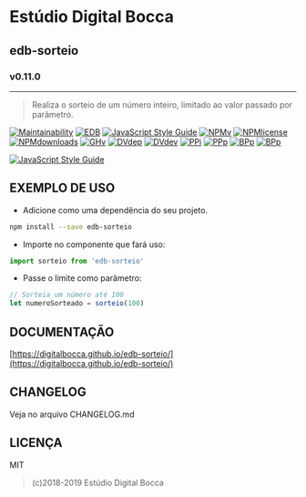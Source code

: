 # Estúdio Digital Bocca

## edb-sorteio

### v0.11.0

---

> Realiza o sorteio de um número inteiro, limitado ao valor passado por parâmetro.

[![Maintainability](https://api.codeclimate.com/v1/badges/bfe807ff929ff634540c/maintainability)](https://codeclimate.com/github/digitalbocca/edb-sorteio/maintainability)
[![EDB](https://badgen.net/badge/produto/EDB/f19b2c)](https://estudiodigitalbocca.com.br)
[![JavaScript Style Guide](https://badgen.net/badge/code%20style/standard/yellow)](https://standardjs.com)
[![NPMv](https://badgen.net/npm/v/edb-sorteio)](https://www.npmjs.com/package/edb-sorteio)
[![NPMlicense](https://badgen.net/npm/license/edb-sorteio)](https://www.npmjs.com/package/edb-sorteio)
[![NPMdownloads](https://badgen.net/npm/dt/edb-sorteio)](https://www.npmjs.com/package/edb-sorteio)
[![GHv](https://badgen.net/github/tag/digitalbocca/edb-sorteio)](https://github.com/digitalbocca/edb-sorteio)
[![DVdep](https://badgen.net/david/dep/digitalbocca/edb-sorteio)](https://www.npmjs.com/package/edb-sorteio)
[![DVdev](https://badgen.net/david/dev/digitalbocca/edb-sorteio)](https://www.npmjs.com/package/edb-sorteio)
[![PPi](https://badgen.net/packagephobia/install/edb-sorteio)](https://www.npmjs.com/package/edb-sorteio)
[![PPp](https://badgen.net/packagephobia/publish/edb-sorteio)](https://www.npmjs.com/package/edb-sorteio)
[![BPp](https://badgen.net/bundlephobia/min/edb-sorteio)](https://www.npmjs.com/package/edb-sorteio)
[![BPp](https://badgen.net/bundlephobia/minzip/edb-sorteio)](https://www.npmjs.com/package/edb-sorteio)

[![JavaScript Style Guide](https://cdn.rawgit.com/standard/standard/master/badge.svg)](https://github.com/standard/standard)

## EXEMPLO DE USO

- Adicione como uma dependência do seu projeto.

```bash
npm install --save edb-sorteio
```

- Importe no componente que fará uso:

```javascript
import sorteio from 'edb-sorteio'
```

- Passe o limite como parâmetro:

```javascript
// Sorteia um número até 100
let numeroSorteado = sorteio(100)
```

## DOCUMENTAÇÃO

[https://digitalbocca.github.io/edb-sorteio/](https://digitalbocca.github.io/edb-sorteio/)

## CHANGELOG

Veja no arquivo CHANGELOG.md

## LICENÇA

MIT

> (c)2018-2019 Estúdio Digital Bocca
